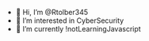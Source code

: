 - 👋 Hi, I’m @Rtolber345
- 👀 I’m interested in CyberSecurity
- 🌱 I’m currently !notLearningJavascript


<!---
Rtolber345/Rtolber345 is a ✨ special ✨ repository because its `README.md` (this file) appears on your GitHub profile.
You can click the Preview link to take a look at your changes.
--->
